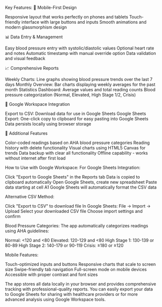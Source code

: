 Key Features:
📱 Mobile-First Design

Responsive layout that works perfectly on phones and tablets
Touch-friendly interface with large buttons and inputs
Smooth animations and modern glassmorphism design

📊 Data Entry & Management

Easy blood pressure entry with systolic/diastolic values
Optional heart rate and notes
Automatic timestamp with manual override option
Data validation and visual feedback

📈 Comprehensive Reports

Weekly Charts: Line graphs showing blood pressure trends over the last 7 days
Monthly Overview: Bar charts displaying weekly averages for the past month
Statistics Dashboard: Average values and total reading counts
Blood pressure categorization (Normal, Elevated, High Stage 1/2, Crisis)

💾 Google Workspace Integration

Export to CSV: Download data for use in Google Sheets
Google Sheets Export: One-click copy to clipboard for easy pasting into Google Sheets
Data persists locally using browser storage

🎯 Additional Features

Color-coded readings based on AHA blood pressure categories
Reading history with delete functionality
Visual charts using HTML5 Canvas for trends
Data backup with clear all functionality
Offline capability - works without internet after first load

How to Use with Google Workspace:
For Google Sheets Integration:

Click "Export to Google Sheets" in the Reports tab
Data is copied to clipboard automatically
Open Google Sheets, create new spreadsheet
Paste data starting at cell A1
Google Sheets will automatically format the CSV data

Alternative CSV Method:

Click "Export to CSV" to download file
In Google Sheets: File → Import → Upload
Select your downloaded CSV file
Choose import settings and confirm

Blood Pressure Categories:
The app automatically categorizes readings using AHA guidelines:

Normal: <120 and <80
Elevated: 120-129 and <80
High Stage 1: 130-139 or 80-89
High Stage 2: 140-179 or 90-119
Crisis: ≥180 or ≥120

Mobile Features:

Touch-optimized inputs and buttons
Responsive charts that scale to screen size
Swipe-friendly tab navigation
Full-screen mode on mobile devices
Accessible with proper contrast and font sizes

The app stores all data locally in your browser and provides comprehensive tracking with professional-quality reports. You can easily export your data to Google Sheets for sharing with healthcare providers or for more advanced analysis using Google Workspace tools.

